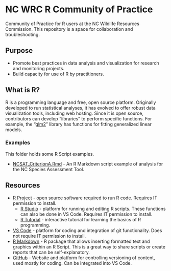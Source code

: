 # NC WRC R Community of Practice
Community of Practice for R users at the NC Wildlife Resources Commission. This repository is a space for collaboration and troubleshooting.

## Purpose

- Promote best practices in data analysis and visualization for research and monitoring projects.
- Build capacity for use of R by practitioners.

## What is R?
R is a programming language and free, open source platform. Originally developed to run statistical analyses, it has evolved to offer robust data visualization tools, including web hosting. Since it is open source, contributors can develop “libraries” to perform specific functions. For example, the “[glm2](https://cran.r-project.org/web/packages/glm2/glm2.pdf)” library has functions for fitting generalized linear models.

### Examples
This folder holds some R Script examples.

* [NCSAT_CriterionA.Rmd](examples/NCSAT_CriterionA.Rmd) - An R Markdown script example of analysis for the NC Species Assessment Tool.

## Resources
* [R Project](https://www.r-project.org/) - open source software required to run R code. Requires IT permission to install.
    * [R Studio](https://posit.co/download/rstudio-desktop/) - platform for running and editing R scripts. These functions can also be done in VS Code. Requires IT permission to install.
    * [R Tutorial](https://www.w3schools.com/r/) - interactive tutorial for learning the basics of R programming.
* [VS Code](https://apps.microsoft.com/detail/XP9KHM4BK9FZ7Q?hl=en-US&gl=US&ocid=pdpshare) - platform for coding and integration of git functionality. Does not require IT permission to install.
* [R Markdown](https://rmarkdown.rstudio.com/) - R package that allows inserting formatted text and graphics within an R Script. This is a great way to share scripts or create reports that can be self-explanatory.
* [GitHub](https://github.com) - Website and platform for controlling versioning of content, used mostly for coding. Can be integrated into VS Code.
